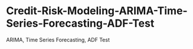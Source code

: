 # Credit-Risk-Modeling-ARIMA-Time-Series-Forecasting-ADF-Test
ARIMA, Time Series Forecasting, ADF Test
